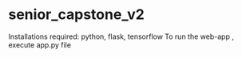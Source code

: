 # senior_capstone_v2
Installations required: python, flask, tensorflow 
To run the web-app , execute app.py file
